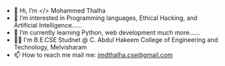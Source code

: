 - 👋 Hi, I’m </> Mohammed Thalha 
- 👀 I’m interested in Programming languages, Ethical Hacking, and Artificial Intelligence......
- 🌱 I’m currently learning Python, web development much more......
- 👨‍🎓 I'm B.E.CSE Studnet @ C. Abdul Hakeem College of Engineering and Technology, Melvisharam
- 📫 How to reach me mail me: jmdthalha.cse@gmail.com

<!---
Mohammed-Thalha/Mohammed-Thalha is a ✨ special ✨ repository because its `README.md` (this file) appears on your GitHub profile.
You can click the Preview link to take a look at your changes.
--->
